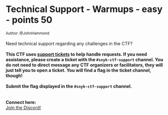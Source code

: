 # Technical Support - Warmups - easy - points 50


 <small>Author: @JohnHammond</small><br><br>Need technical support regarding any challenges in the CTF? <br><br> <b> This CTF uses <u>support tickets</u> to help handle requests.  If you need assistance, please create a ticket with the <code>#snyk-ctf-support</code> channel. You do not need to  direct message any CTF organizers or facilitators, they will just tell you to open a ticket. You will find a flag in the ticket channel, though!</b> <br><br> <b>Submit the flag displayed in the <code>#snyk-ctf-support</code> channel.</b><br> <br><br> <b>Connect here:</b><br> <a href="/discord">Join the Discord!</a>
